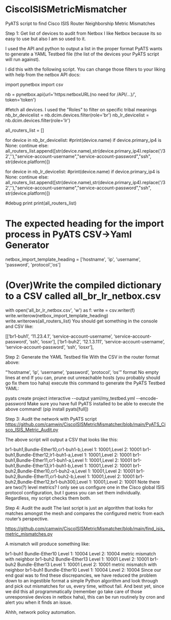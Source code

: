 # CiscoISISMetricMismatcher
PyATS script to find Cisco ISIS Router Neighborship Metric Mismatches 

Step 1: Get list of devices to audit from Netbox
I like Netbox because its so easy to use but also I am so used to it.

I used the API and python to output a list in the proper format PyATS wants to generate a YAML Testbed file (the list of the devices your PyATS script will run against).

I did this with the following script. You can change those filters to your liking with help from the netbox API docs:

import pynetbox
import csv

nb = pynetbox.api(url='https:netboxURL(no need for /API/...)/', token='token')

#fetch all devices. I used the "Roles" to filter on specific tribal meanings
nb_br_devicelist = nb.dcim.devices.filter(role='br')
nb_lr_devicelist = nb.dcim.devices.filter(role='lr')

all_routers_list = []

for device in nb_br_devicelist:
    #print(device.name)
    if device.primary_ip4 is None:
        continue
    else:
        all_routers_list.append([str(device.name),str(device.primary_ip4).replace('/32',''),"service-account-username","service-account-password","ssh", str(device.platform)])

for device in nb_lr_devicelist:
    #print(device.name)
    if device.primary_ip4 is None:
        continue
    else:
        all_routers_list.append([str(device.name),str(device.primary_ip4).replace('/32',''),"service-account-username","service-account-password","ssh", str(device.platform)])

#debug print
print(all_routers_list)


# The expected heading for the import process in PyATS CSV->Yaml Generator 
netbox_import_template_heading = ['hostname', 'ip', 'username', 'password', 'protocol','os']

# (Over)Write the compiled dictionary to a CSV called all_br_lr_netbox.csv 
with open('all_br_lr_netbox.csv', 'w') as f: 
    write = csv.writer(f) 
    write.writerow(netbox_import_template_heading) 
    write.writerows(all_routers_list)
You should get something in the console and CSV like:

[[‘br1-buh1’, ‘11.23.4.1’, ‘service-account-username’, ‘service-account-password’, ‘ssh’, ‘iosxr’], [‘br1-buh2’, ‘12.1.3.111’, ‘service-account-username’, ‘service-account-password’, ‘ssh’, ‘iosxr’],

Step 2: Generate the YAML Testbed file
With the CSV in the router format above:

“‘hostname’, ‘ip’, ‘username’, ‘password’, ‘protocol’, ‘os'” format
No empty lines at end
If you can, prune out unreachable hosts (you probably should go fix them too haha)
execute this command to generate the PyATS Testbed YAML:

pyats create project interactive --output yaml/my_testbed.yml --encode-password
Make sure you have full PyATS installed to be able to execute the above command! (pip install pyats[full])

Step 3: Audit the network with PyATS script
https://github.com/camwin/CiscoISISMetricMismatcher/blob/main/PyATS_Cisco_ISIS_Metric_Audit.py

The above script will output a CSV that looks like this:

br1-buh1,Bundle-Ether10,cr1-buh1-b,Level 1: 10001,Level 2: 10001
br1-buh1,Bundle-Ether12,lr1-buh1-a,Level 1: 10001,Level 2: 10001
br1-buh1,Bundle-Ether11,cr1-buh1-a,Level 1: 10001,Level 2: 10001
br1-buh1,Bundle-Ether13,lr1-buh1-b,Level 1: 10001,Level 2: 10001
br1-buh2,Bundle-Ether10,cr1-buh2-a,Level 1: 10001,Level 2: 10001
br1-buh2,Bundle-Ether11,cr1-buh2-b,Level 1: 10001,Level 2: 10001
br1-buh2,Bundle-Ether12,br1-buh300,Level 1: 10001,Level 2: 10001
Note there are two(?) level metrics? I only see us configure one in the Cisco global ISIS protocol configuration, but I guess you can set them individually. Regardless, my script checks them both.

Step 4: Audit the audit
The last script is just an algorithm that looks for matches amongst the mesh and compares the configured metric from each router’s perspective.

https://github.com/camwin/CiscoISISMetricMismatcher/blob/main/find_isis_metric_mismatches.py

A mismatch will produce something like:

br1-buh1 Bundle-Ether10 Level 1: 10004 Level 2: 10004 metric mismatch with neighbor br1-buh2 Bundle-Ether13 Level 1: 10001 Level 2: 10001
br1-buh2 Bundle-Ether13 Level 1: 10001 Level 2: 10001 metric mismatch with neighbor br1-buh1 Bundle-Ether10 Level 1: 10004 Level 2: 10004
Since our end goal was to find these discrepancies, we have reduced the problem down to an ingestible format a simple Python algorithm and look through and pick out mismatches for us, every time, without fail. And best yet, since we did this all programmatically (remember go take care of those unresponsive devices in netbox haha), this can be run routinely by cron and alert you when it finds an issue.

Ahhh, network policy automation.
